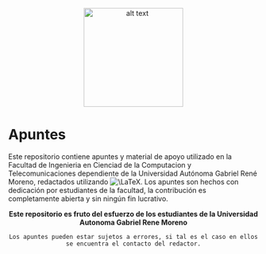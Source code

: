 
<p align="center">
<img src="https://i.imgur.com/nhDsK2i.jpg" alt="alt text" width="200" height="whatever">
</p>

# Apuntes
Este repositorio contiene apuntes y material de apoyo utilizado en la Facultad de Ingenieria en Cienciad de la Computacion y Telecomunicaciones dependiente de la Universidad Autónoma Gabriel René Moreno, redactados utilizando ![\LaTeX](https://render.githubusercontent.com/render/math?math=%5CLaTeX). Los apuntes son hechos con dedicación por estudiantes de la facultad, la contribución es completamente abierta y sin ningún fin lucrativo.

<p align="center">
   <b>Este repositorio es fruto del esfuerzo de los estudiantes de la Universidad Autonoma Gabriel Rene Moreno</b></br>
</p>

<p align="center">
<code>Los apuntes pueden estar sujetos a errores, si tal es el caso en ellos se encuentra el contacto del redactor.</code>
</p>
